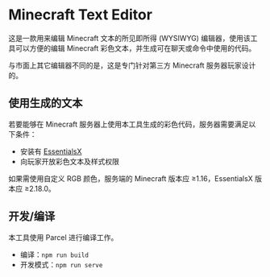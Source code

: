 # Minecraft Text Editor

这是一款用来编辑 Minecraft 文本的所见即所得 (WYSIWYG) 编辑器，使用该工具可以方便的编辑 Minecraft 彩色文本，并生成可在聊天或命令中使用的代码。

与市面上其它编辑器不同的是，这是专门针对第三方 Minecraft 服务器玩家设计的。

## 使用生成的文本

若要能够在 Minecraft 服务器上使用本工具生成的彩色代码，服务器需要满足以下条件：

- 安装有 [EssentialsX](https://essentialsx.net/)
- 向玩家开放彩色文本及样式权限

如果需使用自定义 RGB 颜色，服务端的 Minecraft 版本应 ≥1.16，EssentialsX 版本应 ≥2.18.0。

## 开发/编译

本工具使用 Parcel 进行编译工作。

- 编译：`npm run build`
- 开发模式：`npm run serve`